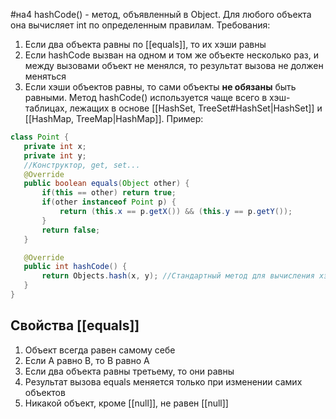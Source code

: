 #на4
hashCode() - метод, объявленный в Object. Для любого объекта она вычисляет int по определенным правилам. 
Требования:
1. Если два объекта равны по [[equals]], то их хэши равны
2. Если hashCode вызван на одном и том же объекте несколько раз, и между вызовами объект не менялся, то результат вызова не должен меняться
3. Если хэши объектов равны, то сами объекты **не обязаны** быть равными.
 Метод hashCode() используется чаще всего в хэш-таблицах, лежащих в основе [[HashSet, TreeSet#HashSet|HashSet]] и [[HashMap, TreeMap|HashMap]].
 Пример:
 ```java
 class Point {
    private int x;
    private int y;
    //Конструктор, get, set...
    @Override
    public boolean equals(Object other) {
        if(this == other) return true;
        if(other instanceof Point p) {
            return (this.x == p.getX()) && (this.y == p.getY());
        }
        return false;
    }

	@Override
	public int hashCode() {
		return Objects.hash(x, y); //Стандартный метод для вычисления хэша
	}
}
```

## Свойства [[equals]]
1. Объект всегда равен самому себе
2. Если А равно В, то В равно А
3. Если два объекта равны третьему, то они равны
4. Результат вызова equals меняется только при изменении самих объектов
5. Никакой объект, кроме [[null]], не равен [[null]]